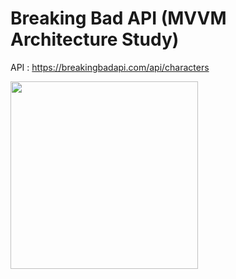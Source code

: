 # Breaking Bad API (MVVM Architecture Study)

API : https://breakingbadapi.com/api/characters


<img width="300" src="https://github.com/yunusemrecetinkaya/Breaking_Bad_Characters_MVVM_Architecture/blob/main/gif/Screenrecorder-2020-12-17-17-25-29-368.gif">

